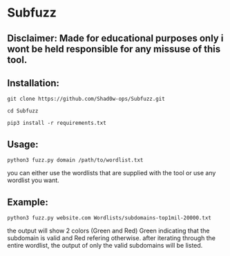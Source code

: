 # Subfuzz
## Disclaimer: Made for educational purposes only i wont be held responsible for any missuse of this tool.

## Installation:

    git clone https://github.com/Shad0w-ops/Subfuzz.git
    
    cd Subfuzz  
 
    pip3 install -r requirements.txt
  
## Usage:

    python3 fuzz.py domain /path/to/wordlist.txt
   you can either use the wordlists that are supplied with the tool or use any wordlist you want.
   
## Example:
    
    python3 fuzz.py website.com Wordlists/subdomains-top1mil-20000.txt
    
    
the output will show 2 colors (Green and Red) Green indicating that the subdomain is valid and Red refering otherwise.
after iterating through the entire wordlist, the output of only the valid subdomains will be listed.

